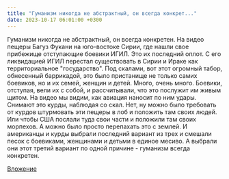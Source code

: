 ```yaml
---
title: "Гуманизм никогда не абстрактный, он всегда конкрет..."
date: 2023-10-17 06:01:00 +0300
---
```


Гуманизм никогда не абстрактный, он всегда конкретен.
На видео пещеры Багуз Фукани на юго-востоке Сирии, где нашли свое прибежище отступающие боевики ИГИЛ. Это их последний оплот. С его ликвидацией ИГИЛ перестал существовать в Сирии и Ираке как территориальное "государство". Под скалами, вот этот огромный табор, обнесенный баррикадой, это было пристанище не только самих боевиков, но и их семей, женщин и детей. Много, очень много. Боевики, отступая, вели их с собой, и рассчитывали, что это послужит им живым щитом.
На видео мы видим, как авиация наносит по ним удары. Снимают это курды, наблюдая со скал. Нет, ну можно было требовать от курдов штурмовать эти пещеры в лоб и положить там своих людей. Или чтобы США послали туда свои части и положили там своих морпехов. А можно было просто перепахать это с землей.
И американцы и курды выбрали последний вариант из трех и смешали песок с боевиками, женщинами и детьми в единое месиво. А выбрали они этот третий вариант по одной причине - гуманизм всегда конкретен.

[Вложение](/assets/vk_photos/4/erXOc7hHmnI.jpg)
